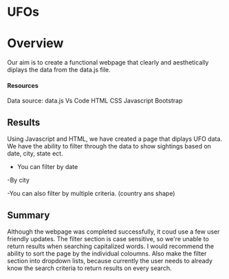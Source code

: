 # UFOs
# Overview
Our aim is to create a functional webpage that clearly and aesthetically diplays the data from the data.js file. 

#### Resources
Data source: data.js
Vs Code
HTML
CSS
Javascript
Bootstrap

## Results
Using Javascript and HTML, we have created a page that diplays UFO data. We have the ability to filter through the data to show sightings based on date, city, state ect.
- You can filter by date

-By city

-You can also filter by multiple criteria. (country ans shape)

## Summary
Although the webpage was completed successfully, it coud use a few user friendly updates. The filter section is case sensitive, so we're unable to return results when searching capitalized words. I would recommend the ability to sort the page by the individual coloumns. Also make the filter section into dropdown lists, because currently the user needs to already know the search criteria to return results on every search. 